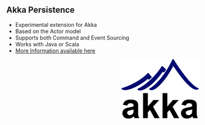 ## Akka Persistence

- Experimental extension for Akka
- Based on the Actor model
- Supports both Command and Event Sourcing
- Works with Java or Scala
- [More Information available here](http://doc.akka.io/docs/akka/snapshot/java/persistence.html)

<img src="static/img/akka.png" style="float:right;width:40%"/>